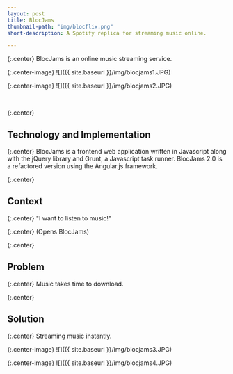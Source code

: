 ```yaml
---
layout: post
title: BlocJams
thumbnail-path: "img/blocflix.png"
short-description: A Spotify replica for streaming music online.

---
```


{:.center} 
BlocJams is an online music streaming service.

{:.center-image}
![]({{ site.baseurl }}/img/blocjams1.JPG)

{:.center-image}
![]({{ site.baseurl }}/img/blocjams2.JPG)

<br>

{:.center} 
## Technology and Implementation

{:.center}
BlocJams is a frontend web application written in Javascript along with the jQuery library and Grunt, a Javascript task runner. BlocJams 2.0 is a refactored version using the Angular.js framework. 

{:.center} 
## Context

{:.center} 
"I want to listen to music!" 

{:.center} 
(Opens BlocJams)

{:.center} 
## Problem

{:.center} 
Music takes time to download. 


{:.center} 
## Solution

{:.center} 
Streaming music instantly.


{:.center-image}
![]({{ site.baseurl }}/img/blocjams3.JPG)

{:.center-image}
![]({{ site.baseurl }}/img/blocjams4.JPG)




